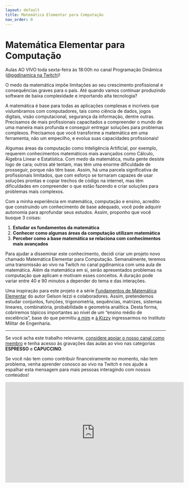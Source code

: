 ```yaml
---
layout: default
title: Matemática Elementar para Computação
nav_order: 0
---
```


# Matemática Elementar para Computação

Aulas AO VIVO toda sexta-feira às 18:00h no canal Programação Dinâmica ([@pgdinamica na Twitch](https://twitch.tv/pgdinamica))!

O medo da matemática impõe limitações ao seu crescimento profissional e consequências graves para o país. Até quando vamos continuar produzindo software de baixa complexidade e importando alta tecnologia?

A matemática é base para todas as aplicações complexas e incríveis que vislumbramos com computadores, tais como ciência de dados, jogos digitais, visão computacional, segurança da informação, dentre outras. Precisamos de mais profissionais capacitados a compreender o mundo de uma maneira mais profunda e conseguir entregar soluções para problemas complexos. Precisamos que você transforme a matemática em uma ferramenta, não um empecilho, e evolua suas capacidades profissionais!

Algumas áreas da computação como Inteligência Artificial, por exemplo, requerem conhecimentos matemáticos mais avançados como Cálculo, Álgebra Linear e Estatística. Com medo da matemática, muita gente desiste logo de cara; outros até tentam, mas têm uma enorme dificuldade de prosseguir, porque não têm base. Assim, há uma parcela significativa de profissionais limitados, que com esforço se tornaram capazes de usar soluções prontas e copiar trechos de código na internet, mas têm dificuldades em compreender o que estão fazendo e criar soluções para problemas mais complexos.

Com a minha experiência em matemática, computação e ensino, acredito que construindo um conhecimento de base adequado, você pode adquirir autonomia para aprofundar seus estudos. Assim, proponho que você busque 3 coisas:

1. **Estudar os fundamentos da matemática**
2. **Conhecer como algumas áreas da computação utilizam matemática**
3. **Perceber como a base matemática se relaciona com conhecimentos mais avançados**

Para ajudar a disseminar este conhecimento, decidi criar um projeto novo chamado Matemática Elementar para Computação. Semanalmente, teremos uma transmissão ao vivo na Twitch no canal pgdinamica com uma aula de matemática. Além da matemática em si, serão apresentados problemas na computação que aplicam e motivam esses conceitos. A duração pode variar entre 40 e 90 minutos a depender do tema e das interações.

Uma inspiração para este projeto é a série [Fundamentos de Matemática Elementar](https://amzn.to/3bqrhGt) do autor Gelson Iezzi e colaboradores. Assim, pretendemos estudar conjuntos, funções, trigonometria, sequências, matrizes, sistemas lineares, combinatória, probabilidade e geometria analítica. Desta forma, cobriremos tópicos importantes ao nível de um “ensino médio de excelência”, base do que permitiu [a mim](https://youtu.be/7n5ZQMWkdQ8) e [à Kizzy](https://youtu.be/iuri3vpmpx4) ingressarmos no Instituto Militar de Engenharia.

-------
Se você acha este trabalho relevante, [considere apoiar o nosso canal como membro](https://youtube.com/join) e tenha acesso às gravações das aulas ao vivo nas categorias **ESPRESSO** e **CAPUCCINO**.

Se você não tem como contribuir financeiramente no momento, não tem problema, venha aprender conosco ao vivo na Twitch e nos ajude a espalhar esta mensagem para mais pessoas interagindo com nossos conteúdos!

<iframe width="560" height="315" src="https://www.youtube.com/embed/nIN5_nHGk4w" frameborder="0" allow="accelerometer; autoplay; clipboard-write; encrypted-media; gyroscope; picture-in-picture" allowfullscreen></iframe>






